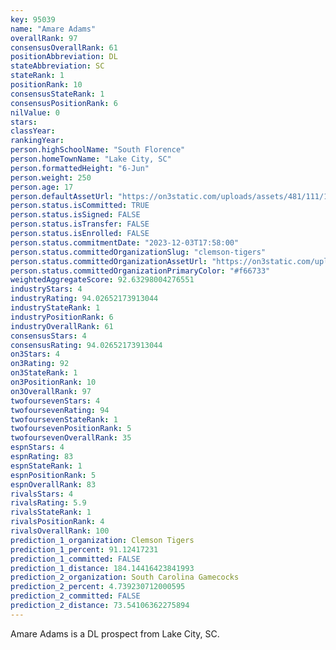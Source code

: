 ```yaml
---
key: 95039
name: "Amare Adams"
overallRank: 97
consensusOverallRank: 61
positionAbbreviation: DL
stateAbbreviation: SC
stateRank: 1
positionRank: 10
consensusStateRank: 1
consensusPositionRank: 6
nilValue: 0
stars: 
classYear: 
rankingYear: 
person.highSchoolName: "South Florence"
person.homeTownName: "Lake City, SC"
person.formattedHeight: "6-Jun"
person.weight: 250
person.age: 17
person.defaultAssetUrl: "https://on3static.com/uploads/assets/481/111/111481.jpg"
person.status.isCommitted: TRUE
person.status.isSigned: FALSE
person.status.isTransfer: FALSE
person.status.isEnrolled: FALSE
person.status.commitmentDate: "2023-12-03T17:58:00"
person.status.committedOrganizationSlug: "clemson-tigers"
person.status.committedOrganizationAssetUrl: "https://on3static.com/uploads/assets/883/149/149883.svg"
person.status.committedOrganizationPrimaryColor: "#f66733"
weightedAggregateScore: 92.63298004276551
industryStars: 4
industryRating: 94.02652173913044
industryStateRank: 1
industryPositionRank: 6
industryOverallRank: 61
consensusStars: 4
consensusRating: 94.02652173913044
on3Stars: 4
on3Rating: 92
on3StateRank: 1
on3PositionRank: 10
on3OverallRank: 97
twofoursevenStars: 4
twofoursevenRating: 94
twofoursevenStateRank: 1
twofoursevenPositionRank: 5
twofoursevenOverallRank: 35
espnStars: 4
espnRating: 83
espnStateRank: 1
espnPositionRank: 5
espnOverallRank: 83
rivalsStars: 4
rivalsRating: 5.9
rivalsStateRank: 1
rivalsPositionRank: 4
rivalsOverallRank: 100
prediction_1_organization: Clemson Tigers
prediction_1_percent: 91.12417231
prediction_1_committed: FALSE
prediction_1_distance: 184.14416423841993
prediction_2_organization: South Carolina Gamecocks
prediction_2_percent: 4.739230712000595
prediction_2_committed: FALSE
prediction_2_distance: 73.54106362275894
---
```

Amare Adams is a DL prospect from Lake City, SC.